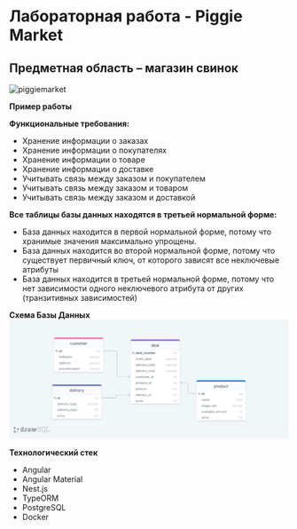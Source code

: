 # Лабораторная работа - Piggie Market

## Предметная область – магазин свинок
![piggiemarket](https://user-images.githubusercontent.com/23421487/146005615-1b5d5a17-5620-4c11-b3bb-a7932b9b2b2c.gif)

**Пример работы**


**Функциональные требования:**
* Хранение информации о заказах
* Хранение информации о покупателях
* Хранение информации о товаре
* Хранение информации о доставке
* Учитывать связь между заказом и покупателем
* Учитывать связь между заказом и товаром
* Учитывать связь между заказом и доставкой


**Все таблицы базы данных находятся в третьей нормальной форме:**
* База данных находится в первой нормальной форме, потому что хранимые значения максимально упрощены.
* База данных находится во второй нормальной форме, потому что существует первичный ключ, от которого зависят все неключевые атрибуты
* База данных находится в третьей нормальной форме, потому что нет зависимости одного неключевого атрибута от других (транзитивных зависимостей)


**Схема Базы Данных**
![Схема данных](img/schema.png "Схема данных")

**Технологический стек**
* Angular
* Angular Material
* Nest.js
* TypeORM
* PostgreSQL
* Docker
